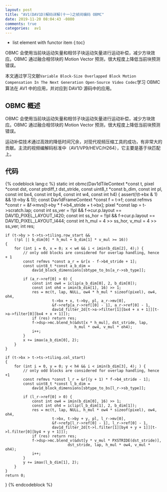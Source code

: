 ```yaml
---
layout: post
title: "AV1(DAV1D)解码详解(十一)之帧间编码 OBMC"
date: 2019-11-20 08:04:43 -0800
comments: true
categories:  av1
---
```


* list element with functor item
{:toc}

OBMC 会使用当前块运动矢量和相邻子块运动矢量进行运动补偿，减少方块效应。OBMC 通过融合相邻块的 Motion Vector 预测，很大程度上降低当前块预测错误。

本文通过学习文献`Variable Block-Size Overlapped Block Motion Compensation In The Next Generation Open-Source Video Codec`学习 OBMC 算法在 AV1 中的应用，并对应到 DAV1D 源码中的应用。

<!--more-->

## OBMC 概述

OBMC 会使用当前块运动矢量和相邻子块运动矢量进行运动补偿，减少方块效应。OBMC 通过融合相邻块的 Motion Vector 预测，很大程度上降低当前块预测错误。

运动补偿技术通过高效的降低时间冗余，对现代视频压缩工具的成功，有非常大的贡献。主流的视频编解码标准中（AV1/VP9/HEVC/H264），它主要是基于块匹配上。

## 代码

{% codeblock lang:c %}
static int obmc(Dav1dTileContext *const t,
                pixel *const dst, const ptrdiff_t dst_stride,
                const uint8_t *const b_dim, const int pl,
                const int bx4, const int by4, const int w4, const int h4)
{
    assert(!(t->bx & 1) && !(t->by & 1));
    const Dav1dFrameContext *const f = t->f;
    const refmvs *const r = &f->mvs[t->by * f->b4_stride + t->bx];
    pixel *const lap = t->scratch.lap;
    const int ss_ver = !!pl && f->cur.p.layout == DAV1D_PIXEL_LAYOUT_I420;
    const int ss_hor = !!pl && f->cur.p.layout == DAV1D_PIXEL_LAYOUT_I444;
    const int h_mul = 4 >> ss_hor, v_mul = 4 >> ss_ver;
    int res;

    if (t->by > t->ts->tiling.row_start &&
        (!pl || b_dim[0] * h_mul + b_dim[1] * v_mul >= 16))
    {
        for (int i = 0, x = 0; x < w4 && i < imin(b_dim[2], 4);) {
            // only odd blocks are considered for overlap handling, hence + 1
            const refmvs *const a_r = &r[x - f->b4_stride + 1];
            const uint8_t *const a_b_dim = 
                dav1d_block_dimensions[sbtype_to_bs[a_r->sb_type]];

            if (a_r->ref[0] > 0) {
                const int ow4 = iclip(a_b_dim[0], 2, b_dim[0]);
                const int oh4 = imin(b_dim[1], 16) >> 1;
                res = mc(t, lap, NULL, ow4 * h_mul * sizeof(pixel), ow4, oh4,
                         t->bx + x, t->by, pl, a_r->mv[0],
                         &f->refp[a_r->ref[[0] - 1], a_r->ref[0] - 1,
                         dav1d_filter_2d[t->a->filter[1][bx4 + x + 1]][t->a->filter[0][bx4 + x + 1]]);
                if (res) return res;
                f->dsp->mc.blend_h(&dst[x * h_mul], dst_stride, lap,
                                   h_mul * ow4, v_mul * oh4);
                i++;
            }
            x += imax(a_b_dim[0], 2);
        }
    }

    if (t->bx > t->ts->tiling.col_start)
    {
        for (int i = 0, y = 0; y < h4 && i < imin(b_dim[3], 4); ) {
            // only odd blocks are considered for overlap handling, hence +1
            const refmvs *const l_r = &r[(y + 1) * f->b4_stride - 1];
            const uint8_t *const l_b_dim =
                dav1d_block_dimensions[sbtype_to_bs[l_r->sb_type]];

            if (l_r->ref[0] > 0) {
                const int ow4 = imin(b_dim[0], 16) >> 1;
                const int oh4 = iclip(l_b_dim[1], 2, b_dim[1]);
                res = mc(t, lap, NULL, h_mul * ow4 * sizeof(pixel), ow4, oh4,
                         t->bx, t->by + y, pl, l_r->mv[0],
                         &f->refp[l_r->ref[0] - 1], l_r->ref[0] - 1,
                         dav1d_filter_2d[t->l.filter[1][by4 + y + 1]][t->l.filter[0][by4 + y + 1]]);
                if (res) return res;
                f->dsp->mc.blend_v(&dst[y * v_mul * PXSTRIDE(dst_stride)],
                                dst_stride, lap, h_mul * ow4, v_mul * oh4);
                i++;
            }
            y += imax(l_b_dim[1], 2);
        }
    }
    return 0;
}
{% endcodeblock %}

